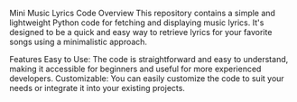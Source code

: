 Mini Music Lyrics Code
Overview
This repository contains a simple and lightweight Python code for fetching and displaying music lyrics. It's designed to be a quick and easy way to retrieve lyrics for your favorite songs using a minimalistic approach.

Features
Easy to Use: The code is straightforward and easy to understand, making it accessible for beginners and useful for more experienced developers.
Customizable: You can easily customize the code to suit your needs or integrate it into your existing projects.